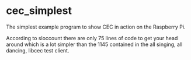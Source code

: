 cec_simplest
============

The simplest example program to show CEC in action on the Raspberry Pi.

According to sloccount there are only 75 lines of code 
to get your head around which is a lot simpler than the 
1145 contained in the all singing, all dancing, libcec test client. 
